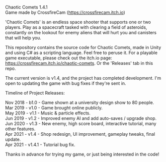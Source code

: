 Chaotic Comets 1.4.1\
Game made by CrossfireCam (https://crossfirecam.itch.io)

'Chaotic Comets' is an endless space shooter that supports one or two players. Play as a spacecraft tasked with clearing a field of asteroids, constantly on the lookout for enemy aliens that will hurt you and canisters that will help you.

This repository contains the source code for Chaotic Comets, made in Unity and using C# as a scripting language. Feel free to peruse it.
For a playable game executable, please check out the itch.io page: https://crossfirecam.itch.io/chaotic-comets. Or the 'Releases' tab in this repo.

The current version is v1.4, and the project has completed development. I'm open to updating the game with bug fixes if they're sent in.

Timeline of Project Releases:

Nov 2018 - b1.0 - Game shown at a university design show to 80 people.\
Mar 2019 - v1.0 - Game brought online publicly.\
May 2019 - v1.1 - Music & particle effects.\
Jun 2019 - v1.2 - Improved enemy AI and add auto-saves / upgrade shop.\
Jun 2020 - v1.3 - New enemy, high score board, interactive tutorial, many other features.\
Apr 2021 - v1.4 - Shop redesign, UI improvement, gameplay tweaks, final update.\
Apr 2021 - v1.4.1 - Tutorial bug fix.

Thanks in advance for trying my game, or just being interested in the code!
